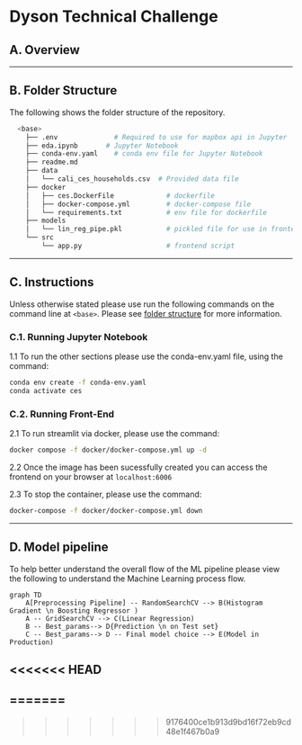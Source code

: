 # Dyson Technical Challenge

## **A. Overview**


---
## **B. Folder Structure**

The following shows the folder structure of the repository. 

```bash
  <base>
    ├── .env              # Required to use for mapbox api in Jupyter
    ├── eda.ipynb       # Jupyter Notebook
    ├── conda-env.yaml    # conda env file for Jupyter Notebook
    ├── readme.md      
    ├── data
    │   └── cali_ces_households.csv  # Provided data file
    ├── docker
    │   ├── ces.DockerFile             # dockerfile
    │   ├── docker-compose.yml         # docker-compose file
    │   └── requirements.txt           # env file for dockerfile
    ├── models
    │   └── lin_reg_pipe.pkl           # pickled file for use in frontend
    └── src
        └── app.py                     # frontend script
```
---
## **C. Instructions** 

Unless otherwise stated please use run the following commands on the command line at `<base>`. Please see [folder structure](#folder-structure) for more information.

### **C.1. Running Jupyter Notebook**
1.1 To run the other sections please use the conda-env.yaml file, using the command:
```bash
conda env create -f conda-env.yaml
conda activate ces
```

### **C.2. Running Front-End**
2.1 To run streamlit via docker, please use the command:
  ```bash
  docker compose -f docker/docker-compose.yml up -d
  ```

2.2 Once the image has been sucessfully created you can access the frontend on your browser at `localhost:6006`

2.3 To stop the container, please use the command:
  ```bash
  docker-compose -f docker/docker-compose.yml down 
  ```

---
## **D. Model pipeline**

To help better understand the overall flow of the ML pipeline please view the following to understand the Machine Learning process flow.

```mermaid
graph TD
    A[Preprocessing Pipeline] -- RandomSearchCV --> B(Histogram Gradient \n Boosting Regressor )
    A -- GridSearchCV --> C(Linear Regression)
    B -- Best_params--> D{Prediction \n on Test set}
    C -- Best_params--> D -- Final model choice --> E(Model in Production)
```

<<<<<<< HEAD
---
=======
---
>>>>>>> 9176400ce1b913d9bd16f72eb9cd48e1f467b0a9
